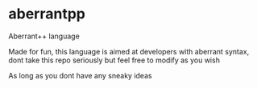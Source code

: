 # aberrantpp
Aberrant++ language

Made for fun, this language is aimed at developers with aberrant syntax, dont take this repo seriously but feel free to modify as you wish

As long as you dont have any sneaky ideas
